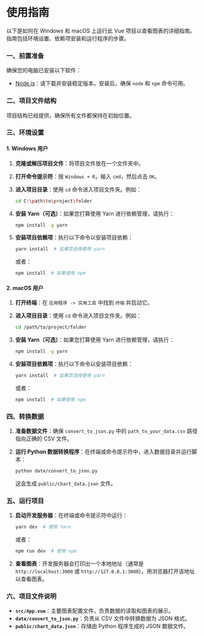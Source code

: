 # 使用指南

以下是如何在 Windows 和 macOS 上运行此 Vue 项目以查看图表的详细指南。指南包括环境设置、依赖项安装和运行程序的步骤。

### 一、前置准备

确保您的电脑已安装以下软件：

- [Node.js](https://nodejs.org/)：请下载并安装稳定版本。安装后，确保 `node` 和 `npm` 命令可用。

### 二、项目文件结构

项目结构已经提供，确保所有文件都保持在初始位置。

### 三、环境设置

#### 1. Windows 用户

1. **克隆或解压项目文件**：将项目文件放在一个文件夹中。
2. **打开命令提示符**：按 `Windows + R`，输入 `cmd`，然后点击 `OK`。
3. **进入项目目录**：使用 `cd` 命令进入项目文件夹。例如：

   ```bash
   cd C:\path\to\project\folder
   ```

4. **安装 Yarn（可选）**：如果您打算使用 Yarn 进行依赖管理，请执行：

   ```bash
   npm install -g yarn
   ```

5. **安装项目依赖项**：执行以下命令以安装项目依赖：

   ```bash
   yarn install  # 如果您选择使用 yarn
   ```
   或者：

   ```bash
   npm install  # 如果使用 npm
   ```

#### 2. macOS 用户

1. **打开终端**：在 `应用程序 -> 实用工具` 中找到 `终端` 并启动它。
2. **进入项目目录**：使用 `cd` 命令进入项目文件夹。例如：

   ```bash
   cd /path/to/project/folder
   ```

3. **安装 Yarn（可选）**：如果您打算使用 Yarn 进行依赖管理，请执行：

   ```bash
   npm install -g yarn
   ```

4. **安装项目依赖项**：执行以下命令以安装项目依赖：

   ```bash
   yarn install  # 如果您选择使用 yarn
   ```
   或者：

   ```bash
   npm install  # 如果使用 npm
   ```

### 四、转换数据

1. **准备数据文件**：确保 `convert_to_json.py` 中的 `path_to_your_data.csv` 路径指向正确的 CSV 文件。
2. **运行 Python 数据转换程序**：在终端或命令提示符中，进入数据目录并运行脚本：

   ```bash
   python date/convert_to_json.py
   ```

   这会生成 `public/chart_data.json` 文件。

### 五、运行项目

1. **启动开发服务器**：在终端或命令提示符中运行：

   ```bash
   yarn dev  # 使用 Yarn
   ```
   或者：

   ```bash
   npm run dev  # 使用 npm
   ```

2. **查看图表**：开发服务器会打印出一个本地地址（通常是 `http://localhost:3000` 或 `http://127.0.0.1:3000`），用浏览器打开该地址以查看图表。

### 六、项目文件说明

- **`src/App.vue`**：主要图表配置文件，负责数据的读取和图表的展示。
- **`date/convert_to_json.py`**：负责从 CSV 文件中转换数据为 JSON 格式。
- **`public/chart_data.json`**：存储由 Python 程序生成的 JSON 数据文件。

